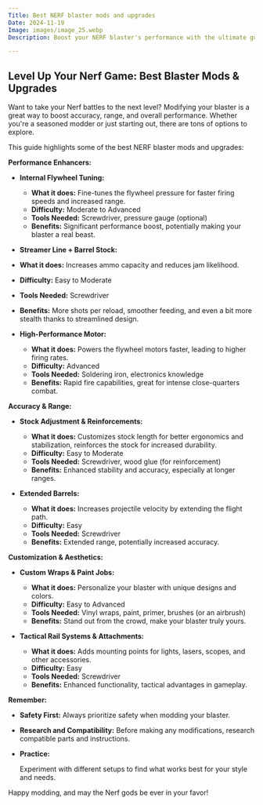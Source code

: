 ```yaml
---
Title: Best NERF blaster mods and upgrades
Date: 2024-11-19
Image: images/image_25.webp
Description: Boost your NERF blaster's performance with the ultimate guide to the best mods and upgrades for accuracy, power, and style.  Learn how to customize your blaster and dominate the next nerf war. 

---
```


## Level Up Your Nerf Game: Best Blaster Mods & Upgrades

Want to take your Nerf battles to the next level?  Modifying your blaster is a great way to boost accuracy, range, and overall performance. Whether you're a seasoned modder or just starting out, there are tons of options to explore.  

This guide highlights some of the best NERF blaster mods and upgrades:

**Performance Enhancers:**

* **Internal Flywheel Tuning:**  

  * **What it does:**   Fine-tunes the flywheel pressure for faster firing speeds and increased range.
  * **Difficulty:** Moderate to Advanced
  * **Tools Needed:**  Screwdriver, pressure gauge (optional)
  * **Benefits:**  Significant performance boost, potentially making your blaster a real beast.

* **Streamer Line + Barrel Stock:**
 * **What it does:** Increases ammo capacity and reduces jam likelihood.
 * **Difficulty:** Easy to Moderate
 * **Tools Needed:**  Screwdriver
 * **Benefits:**  More shots per reload, smoother feeding, and even a bit more stealth thanks to streamlined design.

* **High-Performance Motor:**
  * **What it does:**  Powers the flywheel motors faster, leading to higher firing rates.
  * **Difficulty:** Advanced
  * **Tools Needed:**  Soldering iron, electronics knowledge
  * **Benefits:**  Rapid fire capabilities, great for intense close-quarters combat.

**Accuracy & Range:**

* **Stock Adjustment & Reinforcements:**
  * **What it does:**  Customizes stock length for better ergonomics and stabilization, reinforces the stock for increased durability.
  * **Difficulty:** Easy to Moderate
  * **Tools Needed:**  Screwdriver, wood glue (for reinforcement)
  * **Benefits:**  Enhanced stability and accuracy, especially at longer ranges.

* **Extended Barrels:**
  * **What it does:**  Increases projectile velocity by extending the flight path.
  * **Difficulty:** Easy 
  * **Tools Needed:**  Screwdriver 
  * **Benefits:**  Extended range, potentially increased accuracy.

**Customization & Aesthetics:**

* **Custom Wraps & Paint Jobs:** 
  * **What it does:**  Personalize your blaster with unique designs and colors.
  * **Difficulty:** Easy to Advanced
  * **Tools Needed:**  Vinyl wraps, paint, primer, brushes (or an airbrush)
  * **Benefits:**  Stand out from the crowd, make your blaster truly yours.

* **Tactical Rail Systems & Attachments:**
  * **What it does:**  Adds mounting points for lights, lasers, scopes, and other accessories.
  * **Difficulty:** Easy
  * **Tools Needed:**  Screwdriver
  * **Benefits:**  Enhanced functionality, tactical advantages in gameplay.

**Remember:** 

* **Safety First:**  Always prioritize safety when modding your blaster.
* **Research and Compatibility:** Before making any modifications, research compatible parts and instructions.
* **Practice:** 

  Experiment with different setups to find what works best for your style and needs.


 Happy modding, and may the Nerf gods be ever in your favor!  
 
